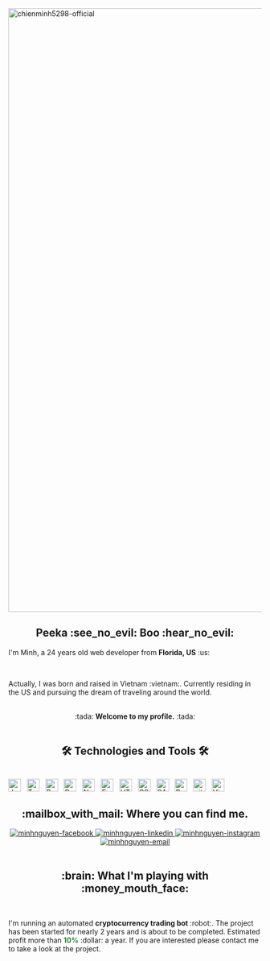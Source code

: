 <a href="#" target="_blank">
  <img src="svg/background.svg" width="1200" alt="chienminh5298-official" />
</a>
<h2 align="center">Peeka :see_no_evil: Boo :hear_no_evil: </h2>
<p>I'm Minh, a 24 years old web developer from <strong>Florida, US</strong> :us:</p>
<br>
<p>Actually, I was born and raised in Vietnam :vietnam:. Currently residing in the US and pursuing the dream of traveling around the world.</p>
<br>
<div align='center'>:tada: <strong>Welcome to my profile.</strong> :tada:</div>
<br>
<h2 align="center">🛠 Technologies and Tools 🛠</h2>
<br>
<!-- https://simpleicons.org/ -->
<span><img src="https://img.shields.io/badge/JavaScript-282C34?logo=javascript&logoColor=F7DF1E" alt="JavaScript logo" title="JavaScript" height="25" /></span>
&nbsp;
<span><img src="https://img.shields.io/badge/TypeScript-282C34?logo=typescript&logoColor=3178C6" alt="TypeScript logo" title="TypeScript" height="25" /></span>
&nbsp;
<span><img src="https://img.shields.io/badge/ReactJS-282C34?logo=react&logoColor=61DAFB" alt="ReactJS logo" title="ReactJS" height="25" /></span>
&nbsp;
<span><img src="https://img.shields.io/badge/Redux-282C34?logo=redux&logoColor=764ABC" alt="Redux logo" title="Redux" height="25" /></span>
&nbsp;
<span><img src="https://img.shields.io/badge/Node.js-282C34?logo=node.js&logoColor=00F200" alt="Node.js logo" title="Node.js" height="25" /></span>
&nbsp;
<span><img src="https://img.shields.io/badge/Express-282C34?logo=express&logoColor=FFFFFF" alt="Express.js logo" title="Express.js" height="25" /></span>
&nbsp;
<span><img src="https://img.shields.io/badge/HTML5-282C34?logo=html5&logoColor=E34F26" alt="HTML5 logo" title="HTML5" height="25" /></span>
&nbsp;
<span><img src="https://img.shields.io/badge/CSS3-282C34?logo=css3&logoColor=1572B6" alt="CSS3 logo" title="CSS3" height="25" /></span>
&nbsp;
<span><img src="https://img.shields.io/badge/Sass-282C34?logo=sass&logoColor=CC6699" alt="SASS logo" title="SASS" height="25" /></span>
&nbsp;
<span><img src="https://img.shields.io/badge/Bootstrap-282C34?logo=bootstrap&logoColor=7952B3" alt="Bootstrap logo" title="Bootstrap" height="25" /></span>
&nbsp;
<span><img src="https://img.shields.io/badge/git-282C34?logo=git&logoColor=F05032" alt="git logo" title="git" height="25" /></span>
&nbsp;
<span><img src="https://img.shields.io/badge/VS%20Code-282C34?logo=visual-studio-code&logoColor=007ACC" alt="Visual Studio Code logo" title="Visual Studio Code" height="25" /></span>
&nbsp;

<br>
<h2 align="center">:mailbox_with_mail: Where you can find me.</h2>
<div align="center">
  <a href="https://www.facebook.com/chienchibun/" target="blank">
    <img src="https://img.icons8.com/bubbles/100/000000/facebook-new.png" alt="minhnguyen-facebook" />
  </a>
  <a href="https://www.linkedin.com/in/minhcnguyen1998/" target="blank">
    <img src="https://img.icons8.com/bubbles/100/000000/linkedin.png" alt="minhnguyen-linkedin" />
  </a>
  <a href="https://www.instagram.com/minhchieenss/" target="blank">
    <img src="https://img.icons8.com/bubbles/100/000000/instagram.png" alt="minhnguyen-instagram" />
  </a>
  <a href="mailto:chienminh5298@gmail.com" target="top">
    <img src="https://img.icons8.com/bubbles/100/000000/apple-mail.png" alt="minhnguyen-email" />
  </a>
</div>
<br>
<h2 align="center">:brain: What I'm playing with :money_mouth_face: </h2>
<br>
<p>I'm running an automated <strong>cryptocurrency trading bot</strong> :robot:. The project has been started for nearly 2 years and is about to be completed. Estimated profit more than <strong style='color:#238436'>10%</strong> :dollar: a year.
If you are interested please contact me to take a look at the project.</p>
<!--
**chienminh5298/chienminh5298** is a ✨ _special_ ✨ repository because its `README.md` (this file) appears on your GitHub profile.

Here are some ideas to get you started:

-   🔭 I’m currently working on ...
-   🌱 I’m currently learning ...
-   👯 I’m looking to collaborate on ...
-   🤔 I’m looking for help with ...
-   💬 Ask me about ...
-   📫 How to reach me: ...
-   😄 Pronouns: ...
-   ⚡ Fun fact: ...
    -->

